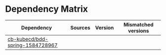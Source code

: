 # Dependency Matrix

Dependency | Sources | Version | Mismatched versions
---------- | ------- | ------- | -------------------
[cb-kubecd/bdd-spring-1584728967](https://github.com/cb-kubecd/bdd-spring-1584728967.git) |  | []() | 
